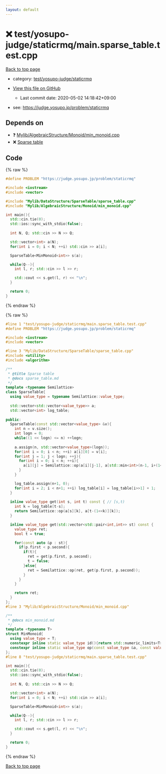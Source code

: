 ```yaml
---
layout: default
---
```


<!-- mathjax config similar to math.stackexchange -->
<script type="text/javascript" async
  src="https://cdnjs.cloudflare.com/ajax/libs/mathjax/2.7.5/MathJax.js?config=TeX-MML-AM_CHTML">
</script>
<script type="text/x-mathjax-config">
  MathJax.Hub.Config({
    TeX: { equationNumbers: { autoNumber: "AMS" }},
    tex2jax: {
      inlineMath: [ ['$','$'] ],
      processEscapes: true
    },
    "HTML-CSS": { matchFontHeight: false },
    displayAlign: "left",
    displayIndent: "2em"
  });
</script>

<script type="text/javascript" src="https://cdnjs.cloudflare.com/ajax/libs/jquery/3.4.1/jquery.min.js"></script>
<script src="https://cdn.jsdelivr.net/npm/jquery-balloon-js@1.1.2/jquery.balloon.min.js" integrity="sha256-ZEYs9VrgAeNuPvs15E39OsyOJaIkXEEt10fzxJ20+2I=" crossorigin="anonymous"></script>
<script type="text/javascript" src="../../../../assets/js/copy-button.js"></script>
<link rel="stylesheet" href="../../../../assets/css/copy-button.css" />


# :x: test/yosupo-judge/staticrmq/main.sparse_table.test.cpp

<a href="../../../../index.html">Back to top page</a>

* category: <a href="../../../../index.html#5680c9d4a5622c4318d3dde130a2c657">test/yosupo-judge/staticrmq</a>
* <a href="{{ site.github.repository_url }}/blob/master/test/yosupo-judge/staticrmq/main.sparse_table.test.cpp">View this file on GitHub</a>
    - Last commit date: 2020-05-02 14:18:42+09:00


* see: <a href="https://judge.yosupo.jp/problem/staticrmq">https://judge.yosupo.jp/problem/staticrmq</a>


## Depends on

* :question: <a href="../../../../library/Mylib/AlgebraicStructure/Monoid/min_monoid.cpp.html">Mylib/AlgebraicStructure/Monoid/min_monoid.cpp</a>
* :x: <a href="../../../../library/Mylib/DataStructure/SparseTable/sparse_table.cpp.html">Sparse table</a>


## Code

<a id="unbundled"></a>
{% raw %}
```cpp
#define PROBLEM "https://judge.yosupo.jp/problem/staticrmq"

#include <iostream>
#include <vector>

#include "Mylib/DataStructure/SparseTable/sparse_table.cpp"
#include "Mylib/AlgebraicStructure/Monoid/min_monoid.cpp"

int main(){
  std::cin.tie(0);
  std::ios::sync_with_stdio(false);
  
  int N, Q; std::cin >> N >> Q;

  std::vector<int> a(N);
  for(int i = 0; i < N; ++i) std::cin >> a[i];

  SparseTable<MinMonoid<int>> s(a);

  while(Q--){
    int l, r; std::cin >> l >> r;

    std::cout << s.get(l, r) << "\n";
  }

  return 0;
}

```
{% endraw %}

<a id="bundled"></a>
{% raw %}
```cpp
#line 1 "test/yosupo-judge/staticrmq/main.sparse_table.test.cpp"
#define PROBLEM "https://judge.yosupo.jp/problem/staticrmq"

#include <iostream>
#include <vector>

#line 3 "Mylib/DataStructure/SparseTable/sparse_table.cpp"
#include <utility>
#include <algorithm>

/**
 * @title Sparse table
 * @docs sparse_table.md
 */
template <typename Semilattice>
class SparseTable{
  using value_type = typename Semilattice::value_type;
  
  std::vector<std::vector<value_type>> a;
  std::vector<int> log_table;
  
public:
  SparseTable(const std::vector<value_type> &v){
    int n = v.size();
    int logn = 0;
    while((1 << logn) <= n) ++logn;
    
    a.assign(n, std::vector<value_type>(logn));
    for(int i = 0; i < n; ++i) a[i][0] = v[i];
    for(int j = 1; j < logn; ++j){
      for(int i = 0; i < n; ++i){
        a[i][j] = Semilattice::op(a[i][j-1], a[std::min<int>(n-1, i+(1<<(j-1)))][j-1]);
      }
    }

    log_table.assign(n+1, 0);
    for(int i = 2; i < n+1; ++i) log_table[i] = log_table[i>>1] + 1;
  }
  
  inline value_type get(int s, int t) const { // [s,t)
    int k = log_table[t-s];
    return Semilattice::op(a[s][k], a[t-(1<<k)][k]);
  }

  inline value_type get(std::vector<std::pair<int,int>> st) const {
    value_type ret;
    bool t = true;

    for(const auto &p : st){
      if(p.first < p.second){
        if(t){
          ret = get(p.first, p.second);
          t = false;
        }else{
          ret = Semilattice::op(ret, get(p.first, p.second));
        }
      }
    }

    return ret;
  }
};
#line 3 "Mylib/AlgebraicStructure/Monoid/min_monoid.cpp"

/**
 * @docs min_monoid.md
 */
template <typename T>
struct MinMonoid{
  using value_type = T;
  constexpr inline static value_type id(){return std::numeric_limits<T>::max();}
  constexpr inline static value_type op(const value_type &a, const value_type &b){return std::min(a, b);}
};
#line 8 "test/yosupo-judge/staticrmq/main.sparse_table.test.cpp"

int main(){
  std::cin.tie(0);
  std::ios::sync_with_stdio(false);
  
  int N, Q; std::cin >> N >> Q;

  std::vector<int> a(N);
  for(int i = 0; i < N; ++i) std::cin >> a[i];

  SparseTable<MinMonoid<int>> s(a);

  while(Q--){
    int l, r; std::cin >> l >> r;

    std::cout << s.get(l, r) << "\n";
  }

  return 0;
}

```
{% endraw %}

<a href="../../../../index.html">Back to top page</a>

